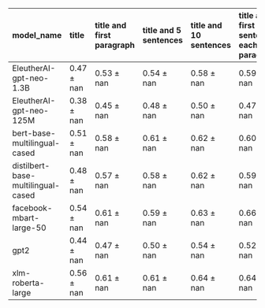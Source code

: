 | model_name                         | title          | title and first paragraph   | title and 5 sentences   | title and 10 sentences   | title and first sentence each paragraph   | raw text           |
|:-----------------------------------|:---------------|:----------------------------|:------------------------|:-------------------------|:------------------------------------------|:-------------------|
| EleutherAI-gpt-neo-1.3B            | 0.47 $\pm$ nan | 0.53 $\pm$ nan              | 0.54 $\pm$ nan          | 0.58 $\pm$ nan           | 0.59 $\pm$ nan                            | 0                  |
| EleutherAI-gpt-neo-125M            | 0.38 $\pm$ nan | 0.45 $\pm$ nan              | 0.48 $\pm$ nan          | 0.50 $\pm$ nan           | 0.47 $\pm$ nan                            | 0.59 $\pm$ nan     |
| bert-base-multilingual-cased       | 0.51 $\pm$ nan | 0.58 $\pm$ nan              | 0.61 $\pm$ nan          | 0.62 $\pm$ nan           | 0.60 $\pm$ nan                            | 0.62 $\pm$ nan     |
| distilbert-base-multilingual-cased | 0.48 $\pm$ nan | 0.57 $\pm$ nan              | 0.58 $\pm$ nan          | 0.62 $\pm$ nan           | 0.59 $\pm$ nan                            | 0.59 $\pm$ nan     |
| facebook-mbart-large-50            | 0.54 $\pm$ nan | 0.61 $\pm$ nan              | 0.59 $\pm$ nan          | 0.63 $\pm$ nan           | 0.66 $\pm$ nan                            | **0.67 $\pm$ nan** |
| gpt2                               | 0.44 $\pm$ nan | 0.47 $\pm$ nan              | 0.50 $\pm$ nan          | 0.54 $\pm$ nan           | 0.52 $\pm$ nan                            | 0.59 $\pm$ nan     |
| xlm-roberta-large                  | 0.56 $\pm$ nan | 0.61 $\pm$ nan              | 0.61 $\pm$ nan          | 0.64 $\pm$ nan           | 0.64 $\pm$ nan                            | 0.66 $\pm$ nan     |